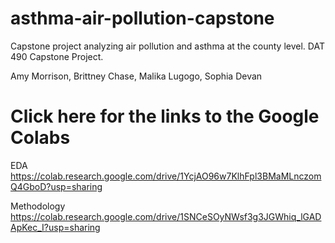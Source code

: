# asthma-air-pollution-capstone
Capstone project analyzing air pollution and asthma at the county level. DAT 490 Capstone Project.

Amy Morrison, Brittney Chase, Malika Lugogo, Sophia Devan

# Click here for the links to the Google Colabs
EDA
https://colab.research.google.com/drive/1YcjAO96w7KlhFpl3BMaMLnczomQ4GboD?usp=sharing

Methodology
https://colab.research.google.com/drive/1SNCeSOyNWsf3g3JGWhiq_lGADApKec_I?usp=sharing
